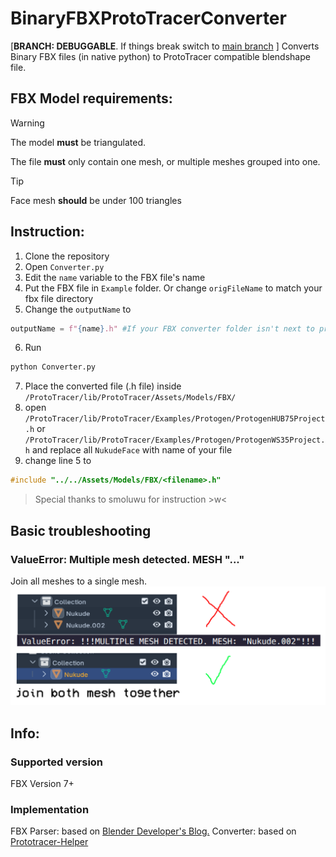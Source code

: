 # BinaryFBXProtoTracerConverter
[**BRANCH: DEBUGGABLE**. If things break switch to [main branch](https://github.com/stamp-cmd/ProtoTracerBinFBXConverter/tree/main) ] Converts Binary FBX files (in native python) to ProtoTracer compatible blendshape file.
## FBX Model requirements:
> [!WARNING]
> The model **must** be triangulated.
> 
> The file **must** only contain one mesh, or multiple meshes grouped into one.

> [!TIP]
> Face mesh **should** be under 100 triangles

## Instruction:
1. Clone the repository
2. Open `Converter.py`
3. Edit the `name` variable to the FBX file's name
4. Put the FBX file in `Example` folder. Or change `origFileName` to match your fbx file directory
5. Change the `outputName` to
```python
outputName = f"{name}.h" #If your FBX converter folder isn't next to prototracer folder.
```
6. Run
```bash
python Converter.py
```
7. Place the converted file (.h file) inside `/ProtoTracer/lib/ProtoTracer/Assets/Models/FBX/`
8. open `/ProtoTracer/lib/ProtoTracer/Examples/Protogen/ProtogenHUB75Project.h` or `/ProtoTracer/lib/ProtoTracer/Examples/Protogen/ProtogenWS35Project.h` and replace all `NukudeFace` with name of your file
10. change line 5 to
```c
#include "../../Assets/Models/FBX/<filename>.h"
```
> Special thanks to smoluwu for instruction >w<

## Basic troubleshooting
### ValueError: Multiple mesh detected. MESH "..."
Join all meshes to a single mesh.
![Multiple meshes](multiple-mesh.png)

## Info:
### Supported version
FBX Version 7+
### Implementation
FBX Parser: based on [Blender Developer's Blog.](https://code.blender.org/2013/08/fbx-binary-file-format-specification)
Converter: based on [Prototracer-Helper](https://github.com/coelacant1/ProtoTracer-Helpers/tree/main/FBX-Converter)
